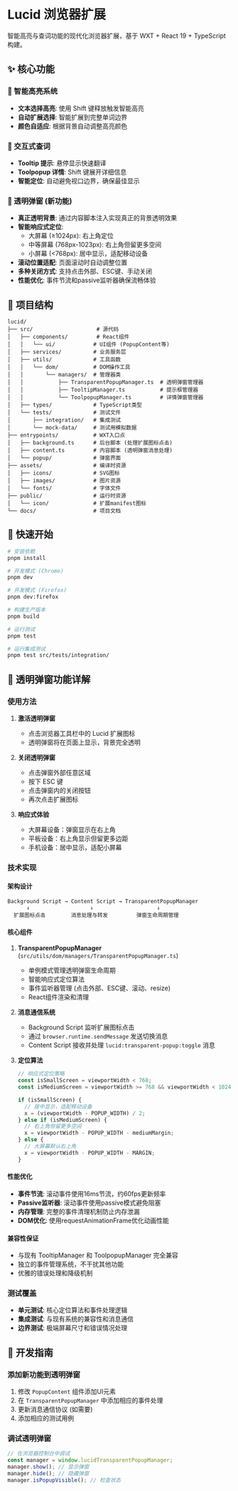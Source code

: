 # Lucid 浏览器扩展

智能高亮与查词功能的现代化浏览器扩展，基于 WXT + React 19 + TypeScript 构建。

## ✨ 核心功能

### 🎯 智能高亮系统

- **文本选择高亮**: 使用 Shift 键释放触发智能高亮
- **自动扩展选择**: 智能扩展到完整单词边界
- **颜色自适应**: 根据背景自动调整高亮颜色

### 💬 交互式查词

- **Tooltip 提示**: 悬停显示快速翻译
- **Toolpopup 详情**: Shift 键展开详细信息
- **智能定位**: 自动避免视口边界，确保最佳显示

### 🌟 透明弹窗 (新功能)

- **真正透明背景**: 通过内容脚本注入实现真正的背景透明效果
- **智能响应式定位**:
  - 大屏幕 (≥1024px): 右上角定位
  - 中等屏幕 (768px-1023px): 右上角但留更多空间
  - 小屏幕 (<768px): 居中显示，适配移动设备
- **滚动位置适配**: 页面滚动时自动调整位置
- **多种关闭方式**: 支持点击外部、ESC键、手动关闭
- **性能优化**: 事件节流和passive监听器确保流畅体验

## 📁 项目结构

```
lucid/
├── src/                    # 源代码
│   ├── components/         # React组件
│   │   └── ui/            # UI组件 (PopupContent等)
│   ├── services/          # 业务服务层
│   ├── utils/             # 工具函数
│   │   └── dom/           # DOM操作工具
│   │       └── managers/  # 管理器类
│   │           ├── TransparentPopupManager.ts  # 透明弹窗管理器
│   │           ├── TooltipManager.ts           # 提示框管理器
│   │           └── ToolpopupManager.ts         # 详情弹窗管理器
│   ├── types/             # TypeScript类型
│   └── tests/             # 测试文件
│       ├── integration/   # 集成测试
│       └── mock-data/     # 测试用模拟数据
├── entrypoints/           # WXT入口点
│   ├── background.ts      # 后台脚本 (处理扩展图标点击)
│   ├── content.ts         # 内容脚本 (透明弹窗消息处理)
│   └── popup/             # 弹窗界面
├── assets/                # 编译时资源
│   ├── icons/             # SVG图标
│   ├── images/            # 图片资源
│   └── fonts/             # 字体文件
├── public/                # 运行时资源
│   └── icon/              # 扩展manifest图标
└── docs/                  # 项目文档
```

## 🚀 快速开始

```bash
# 安装依赖
pnpm install

# 开发模式 (Chrome)
pnpm dev

# 开发模式 (Firefox)
pnpm dev:firefox

# 构建生产版本
pnpm build

# 运行测试
pnpm test

# 运行集成测试
pnpm test src/tests/integration/
```

## 🌟 透明弹窗功能详解

### 使用方法

1. **激活透明弹窗**

   - 点击浏览器工具栏中的 Lucid 扩展图标
   - 透明弹窗将在页面上显示，背景完全透明

2. **关闭透明弹窗**

   - 点击弹窗外部任意区域
   - 按下 ESC 键
   - 点击弹窗内的关闭按钮
   - 再次点击扩展图标

3. **响应式体验**
   - 大屏幕设备：弹窗显示在右上角
   - 平板设备：右上角显示但留更多边距
   - 手机设备：居中显示，适配小屏幕

### 技术实现

#### 架构设计

```
Background Script → Content Script → TransparentPopupManager
      ↓                   ↓                    ↓
  扩展图标点击        消息处理与转发         弹窗生命周期管理
```

#### 核心组件

1. **TransparentPopupManager** (`src/utils/dom/managers/TransparentPopupManager.ts`)

   - 单例模式管理透明弹窗生命周期
   - 智能响应式定位算法
   - 事件监听器管理 (点击外部、ESC键、滚动、resize)
   - React组件渲染和清理

2. **消息通信系统**

   - Background Script 监听扩展图标点击
   - 通过 `browser.runtime.sendMessage` 发送切换消息
   - Content Script 接收并处理 `lucid:transparent-popup:toggle` 消息

3. **定位算法**

   ```typescript
   // 响应式定位策略
   const isSmallScreen = viewportWidth < 768;
   const isMediumScreen = viewportWidth >= 768 && viewportWidth < 1024;

   if (isSmallScreen) {
     // 居中显示，适配移动设备
     x = (viewportWidth - POPUP_WIDTH) / 2;
   } else if (isMediumScreen) {
     // 右上角但留更多空间
     x = viewportWidth - POPUP_WIDTH - mediumMargin;
   } else {
     // 大屏幕默认右上角
     x = viewportWidth - POPUP_WIDTH - MARGIN;
   }
   ```

#### 性能优化

- **事件节流**: 滚动事件使用16ms节流，约60fps更新频率
- **Passive监听器**: 滚动事件使用passive模式避免阻塞
- **内存管理**: 完整的事件清理机制防止内存泄漏
- **DOM优化**: 使用requestAnimationFrame优化动画性能

#### 兼容性保证

- 与现有 TooltipManager 和 ToolpopupManager 完全兼容
- 独立的事件管理系统，不干扰其他功能
- 优雅的错误处理和降级机制

### 测试覆盖

- **单元测试**: 核心定位算法和事件处理逻辑
- **集成测试**: 与现有系统的兼容性和消息通信
- **边界测试**: 极端屏幕尺寸和错误情况处理

## 🔧 开发指南

### 添加新功能到透明弹窗

1. 修改 `PopupContent` 组件添加UI元素
2. 在 `TransparentPopupManager` 中添加相应的事件处理
3. 更新消息通信协议 (如需要)
4. 添加相应的测试用例

### 调试透明弹窗

```javascript
// 在浏览器控制台中调试
const manager = window.lucidTransparentPopupManager;
manager.show(); // 显示弹窗
manager.hide(); // 隐藏弹窗
manager.isPopupVisible(); // 检查状态
```
